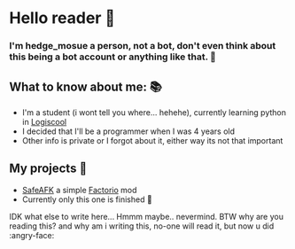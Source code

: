 # Hello reader 👋
### I'm hedge_mosue a person, not a bot, don't even think about this being a bot account or anything like that. 🤖
## What to know about me: 📚
- I'm a student (i wont tell you where... hehehe), currently learning python in [Logiscool](https://www.logiscool.com/en-hu/)
- I decided that I'll be a programmer when I was 4 years old
- Other info is private or I forgot about it, either way its not that important
## My projects 🚀
- [SafeAFK](https://github.com/hedgemouse/SafeAFK_Factorio) a simple [Factorio](https://factorio.com/) mod
- Currently only this one is finished 🙁

IDK what else to write here... Hmmm maybe.. nevermind. BTW why are you reading this? and why am i writing this, no-one will read it, but now u did :angry-face:
